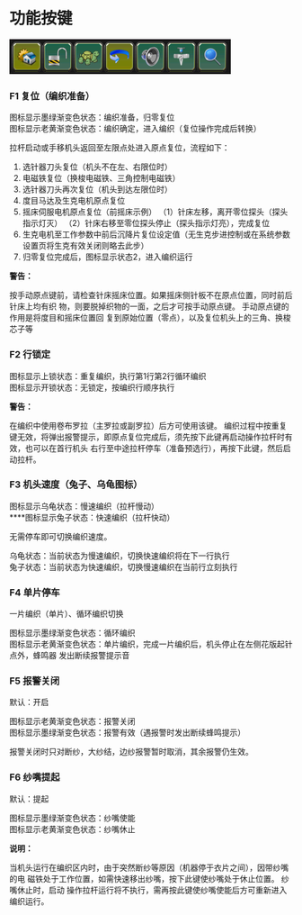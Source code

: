 # 功能按键

![](../.gitbook/assets/gong-neng-an-jian.png)

### F1 复位（编织准备）

图标显示墨绿渐变色状态：编织准备，归零复位  
图标显示老黄渐变色状态：编织确定，进入编织（复位操作完成后转换）

拉杆启动或手移机头返回至左限点处进入原点复位，流程如下：

1. 选针器刀头复位（机头不在左、右限位时）
2. 电磁铁复位（换梭电磁铁、三角控制电磁铁）
3. 选针器刀头再次复位（机头到达左限位时）
4. 度目马达及生克电机原点复位
5. 摇床伺服电机原点复位（前摇床示例）  （1）针床左移，离开零位探头（探头指示灯灭）  （2）针床右移至零位探头停止（探头指示灯亮），完成复位
6. 生克电机至工作参数中前后沉降片复位设定值（无生克步进控制或在系统参数设置页将生克有效关闭则略去此步）
7. 归零复位完成后，图标显示状态2，进入编织运行

**警告：**

按手动原点键前，请检查针床摇床位置。如果摇床侧针板不在原点位置，同时前后针床上均有织 物，则要脱掉织物的一面，之后才可按手动原点键。 手动原点键的作用是将度目和摇床位置回 复到原始位置（零点），以及复位机头上的三角、换梭芯子等

### F2 行锁定

图标显示上锁状态：重复编织，执行第1行第2行循环编织  
图标显示开锁状态：无锁定，按编织行顺序执行

**警告：**

在编织中使用卷布罗拉（主罗拉或副罗拉）后方可使用该键。 编织过程中按重复键无效，将弹出报警提示，即原点复位完成后，须先按下此键再启动操作拉杆时有效，也可以在首行机头 右行至中途拉杆停车（准备预选行），再按下此键，然后启动拉杆。

### F3 机头速度（兔子、乌龟图标）

图标显示乌龟状态：慢速编织（拉杆慢动）  
****图标显示兔子状态：快速编织（拉杆快动）

无需停车即可切换编织速度。

乌龟状态：当前状态为慢速编织，切换快速编织将在下一行执行  
兔子状态：当前状态为快速编织，切换慢速编织在当前行立刻执行

### F4 单片停车

一片编织（单片）、循环编织切换

图标显示墨绿渐变色状态：循环编织  
图标显示老黄渐变色状态：单片编织，完成一片编织后，机头停止在左侧花版起针点外，蜂鸣器 发出断续报警提示音

### F5 报警关闭

默认：开启

图标显示老黄渐变色状态：报警关闭   
图标显示墨绿渐变色状态：报警有效（遇报警时发出断续蜂鸣提示）

报警关闭时只对断纱，大纱结，边纱报警暂时取消，其余报警仍生效。

### F6 纱嘴提起

默认：提起 

图标显示墨绿渐变色状态：纱嘴使能   
图标显示老黄渐变色状态：纱嘴休止

**说明：**

当机头运行在编织区内时，由于突然断纱等原因（机器停于衣片之间），因带纱嘴的电 磁铁处于工作位置，如需快速移出纱嘴，按下此键使纱嘴处于休止位置。 纱嘴休止时，启动 操作拉杆运行将不执行，需再按此键使纱嘴使能后方可重新进入编织运行。





